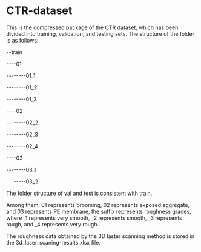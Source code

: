 # CTR-dataset
This is the compressed package of the CTR dataset, which has been divided into training, validation, and testing sets.
The structure of the folder is as follows:

--train

----01

--------01_1

--------01_2

--------01_3

----02

--------02_2

--------02_3

--------02_4

----03

--------03_1

--------03_2

The folder structure of val and test is consistent with train.

Among them, 01 represents brooming, 02 represents exposed aggregate, and 03 represents PE membrane, the suffix represents roughness grades, where _1 represents very smooth, _2 represents smooth, _3 represents rough, and _4 represents very rough.

The roughness data obtained by the 3D laster scanning method is stored in the 3d_laser_scaning-results.xlsx file.
